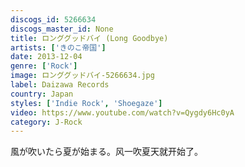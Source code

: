 ```yaml
---
discogs_id: 5266634
discogs_master_id: None
title: ロンググッドバイ (Long Goodbye)
artists: ['きのこ帝国']
date: 2013-12-04
genre: ['Rock']
image: ロンググッドバイ-5266634.jpg
label: Daizawa Records
country: Japan
styles: ['Indie Rock', 'Shoegaze']
video: https://www.youtube.com/watch?v=Qygdy6Hc0yA
category: J-Rock
---
```


風が吹いたら夏が始まる。风一吹夏天就开始了。